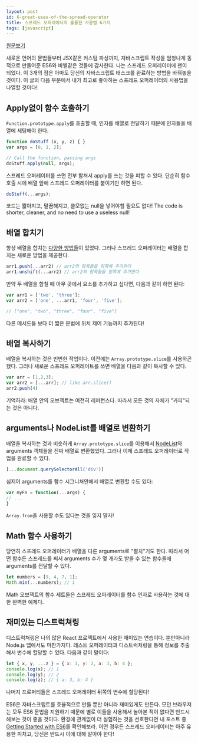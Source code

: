 ```yaml
---
layout: post
id: 6-great-uses-of-the-spread-operator
title: 스프레드 오퍼레이터의 훌륭한 사용법 6가지
tags: [javascript]
---
```

[원문보기](https://davidwalsh.name/spread-operator?utm_source=javascriptweekly&utm_medium=email)

새로운 언어의 문법들부터 JSX같은 커스텀 파싱까지, 자바스크립트 작성을 엄청나게 동적으로 만들어준 ES6와 바벨같은 것들에 감사한다. 나는 스프레드 오퍼레이터에 팬이 되었다. 이 3개의 점은 아마도 당신의 자바스크립트 태스크를 완료하는 방법을 바꿔놓을 것이다. 이 글의 다음 부분에서 내가 최고로 좋아하는 스프레드 오퍼레이터의 사용법을 나열할 것이다!

## Apply없이 함수 호출하기

`Function.prototype.apply`를 호출할 때, 인자를 배열로 전달하기 때문에 인자들을 배열에 세팅해야 한다.

```js
function doStuff (x, y, z) { }
var args = [0, 1, 2];

// Call the function, passing args
doStuff.apply(null, args);
```

스프레드 오퍼레이터를 쓰면 전부 함쳐서 apply를 쓰는 것을 피할 수 있다. 단순히 함수 호출 시에 배열 앞에 스프레드 오퍼레이터를 붙이기만 하면 된다.

```js
doStuff(...args);
```

코드는 짧아지고, 말끔해지고, 쓸모없는 null을 넣어야할 필요도 없다!
The code is shorter, cleaner, and no need to use a useless null!

## 배열 합치기

항상 배열을 합치는 [다양한 방법들](https://davidwalsh.name/combining-js-arrays)이 있었다. 그러나 스프레드 오퍼레이터는 배열을 합치는 새로운 방법을 제공한다.

```js
arr1.push(...arr2) // arr2의 항목들을 뒤쪽에 추가한다
arr1.unshift(...arr2) // arr2의 항목들을 앞쪽에 추가한다
```

만약 두 배열을 함칠 때 아무 곳에서 요소를 추가하고 싶다면, 다음과 같이 하면 된다:

```js
var arr1 = ['two', 'three'];
var arr2 = ['one', ...arr1, 'four', 'five'];

// ["one", "two", "three", "four", "five"]
```

다른 메서드들 보다 더 짧은 문법에 위치 제어 기능까지 추가된다!

## 배열 복사하기

배열을 복사하는 것은 빈번한 작업이다. 이전에는 `Array.prototype.slice`를 사용하곤 했다. 그러나 새로운 스프레드 오퍼레이트를 쓰면 배열을 다음과 같이 복사할 수 있다.

```js
var arr = [1,2,3];
var arr2 = [...arr]; // like arr.slice()
arr2.push(4)
```

기억하라: 배열 안의 오브젝트는 여전히 레퍼런스다. 따라서 모든 것의 자체가 "카피"되는 것은 아니다.

## arguments나 NodeList를 배열로 변환하기

배열을 복사하는 것과 비슷하게 `Array.prototype.slice`를 이용해서 [NodeList](https://davidwalsh.name/nodelist-array)와 arguments 객체들을 진짜 배열로 변환했었다. 그러나 이제 스프레드 오퍼레이터로 작업을 완료할 수 있다.

```js
[...document.querySelectorAll('div')]
```

심지어 arguments를 함수 시그니처안에서 배열로 변환할 수도 있다:

```js
var myFn = function(...args) {
// ...
}
```

`Array.from`을 사용할 수도 있다는 것을 잊지 말자!

## Math 함수 사용하기

당연히 스프레드 오퍼레이터가 배열을 다른 arguments로 "펼치"기도 한다. 따라서 어떤 함수든 스프레드를 써서 arguments 수가 몇 개라도 받을 수 있는 함수들에 arguments를 전달할 수 있다.

```js
let numbers = [9, 4, 7, 1];
Math.min(...numbers); // 1
```

Math 오브젝트의 함수 세트들은 스프레드 오퍼레이터를 함수 인자로 사용하는 것에 대한 완벽한 예제다.

## 재미있는 디스트럭쳐링

디스트럭쳐링은 나의 많은 React 프로젝트에서 사용한 재미있는 연습이다. 뿐만아니라 Node.js 앱에서도 마찬가지다. 레스트 오퍼레이터과 디스트럭처링을 통해 정보를 추출해서 변수에 할당할 수 있다. 다음과 같이 말이다:

```js
let { x, y, ...z } = { x: 1, y: 2, a: 3, b: 4 };
console.log(x); // 1
console.log(y); // 2
console.log(z); // { a: 3, b: 4 }
```

나머지 프로퍼티들은 스프레드 오퍼레이터 뒤쪽의 변수에 할당된다!

ES6은 자바스크립트를 효율적으로 만들 뿐만 아니라 재미있게도 만든다. 모던 브라우저는 모두 ES6 문법을 지원하기 때문에 별로 이들을 사용해서 놀아본 적이 없다면 반드시 해보는 것이 좋을 것이다. 환경에 관계없이 더 실험하는 것을 선호한다면 내 포스트 중 [Getting Started with ES6](https://davidwalsh.name/es2015-babel)를 확인해보라. 어떤 경우든 스프레드 오퍼레이터는 아주 유용한 피처고, 당신은 반드시 이에 대해 알아야 한다!
